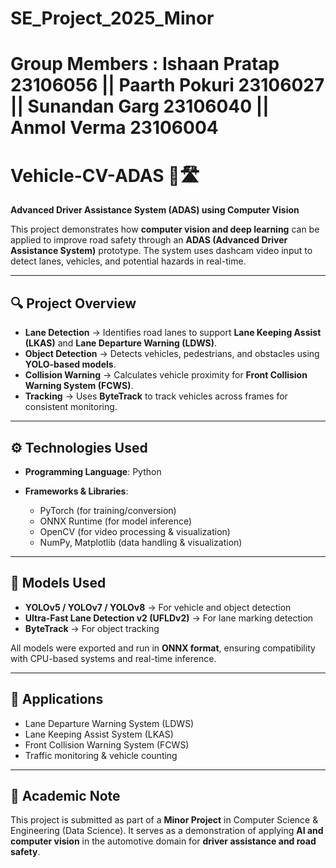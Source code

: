 # SE_Project_2025_Minor
Group Members : Ishaan Pratap 23106056 || Paarth Pokuri 23106027 || Sunandan Garg 23106040 || Anmol Verma 23106004
==================================================================================================================================================================================================================================
# Vehicle-CV-ADAS 🚗🛣️

**Advanced Driver Assistance System (ADAS) using Computer Vision**

This project demonstrates how **computer vision and deep learning** can be applied to improve road safety through an **ADAS (Advanced Driver Assistance System)** prototype. The system uses dashcam video input to detect lanes, vehicles, and potential hazards in real-time.

---

## 🔍 Project Overview

* **Lane Detection** → Identifies road lanes to support **Lane Keeping Assist (LKAS)** and **Lane Departure Warning (LDWS)**.
* **Object Detection** → Detects vehicles, pedestrians, and obstacles using **YOLO-based models**.
* **Collision Warning** → Calculates vehicle proximity for **Front Collision Warning System (FCWS)**.
* **Tracking** → Uses **ByteTrack** to track vehicles across frames for consistent monitoring.

---

## ⚙️ Technologies Used

* **Programming Language**: Python
* **Frameworks & Libraries**:

  * PyTorch (for training/conversion)
  * ONNX Runtime (for model inference)
  * OpenCV (for video processing & visualization)
  * NumPy, Matplotlib (data handling & visualization)

---

## 🧠 Models Used

* **YOLOv5 / YOLOv7 / YOLOv8** → For vehicle and object detection
* **Ultra-Fast Lane Detection v2 (UFLDv2)** → For lane marking detection
* **ByteTrack** → For object tracking

All models were exported and run in **ONNX format**, ensuring compatibility with CPU-based systems and real-time inference.

---

## 🎯 Applications

* Lane Departure Warning System (LDWS)
* Lane Keeping Assist System (LKAS)
* Front Collision Warning System (FCWS)
* Traffic monitoring & vehicle counting

---

## 📜 Academic Note

This project is submitted as part of a **Minor Project** in Computer Science & Engineering (Data Science). It serves as a demonstration of applying **AI and computer vision** in the automotive domain for **driver assistance and road safety**.
